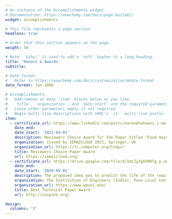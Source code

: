 ```yaml
---
# An instance of the Accomplishments widget.
# Documentation: https://wowchemy.com/docs/page-builder/
widget: accomplishments

# This file represents a page section.
headless: true

# Order that this section appears on the page.
weight: 50

# Note: `&shy;` is used to add a 'soft' hyphen in a long heading.
title: 'Honors & Awards'
subtitle:

# Date format
#   Refer to https://wowchemy.com/docs/customization/#date-format
date_format: Jan 2006

# Accomplishments.
#   Add/remove as many `item` blocks below as you like.
#   `title`, `organization`, and `date_start` are the required parameters.
#   Leave other parameters empty if not required.
#   Begin multi-line descriptions with YAML's `|2-` multi-line prefix.
item:
  - certificate_url: https://www.linkedin.com/posts/narenkhatwani_i-am-happy-to-share-that-our-be-project-group-activity-6793489449914273793-VpEJ?utm_source=share&utm_medium=member_desktop
    date_end:
    date_start: '2021-04-01'
    description: Reviewers Choice Award for the Paper titled "Food Aayush - Identification of Food and Oils Quality".
    organization: Issued by IEMAICLOUD 2021, Springer, UK
    organization_url: https://tc.computer.org/tchpc/
    title: Reviewers Choice Paper Award
    url: https://iemaicloud.org/
  - certificate_url: https://drive.google.com/file/d/1mtJyZgXhM4fg_p_u0nbfxKJxbIp03gfL/view
    date_end:
    date_start: '2019-05-01'
    description: The proposed idea was to predict the life of the required structure with the help of machine learning and artificial intelligence to overcome the risk of structural breakdown after construction.
    organization: The Institution of Engineers (India), Pune Local Centre
    organization_url: https://www.wpunj.edu/
    title: Best Technical Paper Award
    url: http://ieipune.org/

design:
  columns: '2'
---
```

